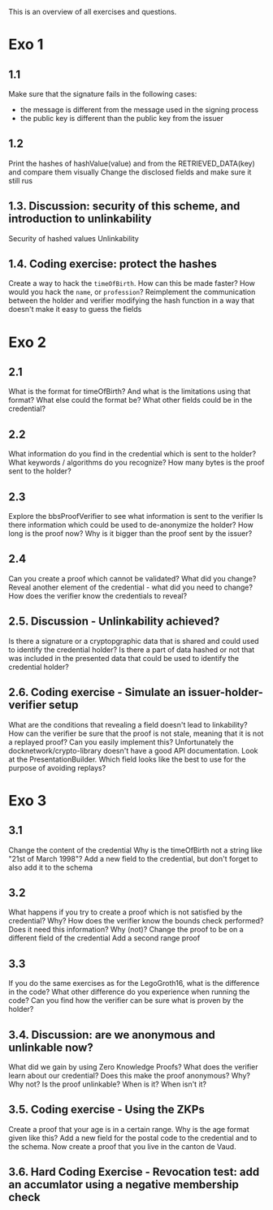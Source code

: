 This is an overview of all exercises and questions.

# Exo 1
## 1.1
Make sure that the signature fails in the following cases:
- the message is different from the message used in the signing process
- the public key is different than the public key from the issuer
## 1.2
Print the hashes of hashValue(value) and from the RETRIEVED_DATA(key) and compare them visually
Change the disclosed fields and make sure it still rus
## 1.3. Discussion: security of this scheme, and introduction to unlinkability
Security of hashed values
Unlinkability
## 1.4. Coding exercise: protect the hashes
Create a way to hack the `timeOfBirth`. How can this be made faster?
How would you hack the `name`, or `profession`?
Reimplement the communication between the holder and verifier modifying the hash function in a way that doesn't make it easy to guess the fields

# Exo 2
## 2.1
What is the format for timeOfBirth? And what is the limitations using that format? What else could the format be?
What other fields could be in the credential?
## 2.2
What information do you find in the credential which is sent to the holder? What keywords / algorithms do you recognize?
How many bytes is the proof sent to the holder?
## 2.3
Explore the bbsProofVerifier to see what information is sent to the verifier
Is there information which could be used to de-anonymize the holder?
How long is the proof now? Why is it bigger than the proof sent by the issuer?
## 2.4
Can you create a proof which cannot be validated? What did you change?
Reveal another element of the credential - what did you need to change?
How does the verifier know the credentials to reveal?
## 2.5. Discussion - Unlinkability achieved?
Is there a signature or a cryptopgraphic data that is shared and could used to identify the credential holder?
Is there a part of data hashed or not that was included in the presented data that could be used to identify the credential holder?
## 2.6. Coding exercise - Simulate an issuer-holder-verifier setup
What are the conditions that revealing a field doesn't lead to linkability?
How can the verifier be sure that the proof is not stale, meaning that it is not a replayed proof?
Can you easily implement this? Unfortunately the docknetwork/crypto-library doesn't have a good API documentation. 
Look at the PresentationBuilder. Which field looks like the best to use for the purpose of avoiding replays?

# Exo 3
## 3.1
Change the content of the credential
Why is the timeOfBirth not a string like "21st of March 1998"?
Add a new field to the credential, but don't forget to also add it to the schema
## 3.2
What happens if you try to create a proof which is not satisfied by the credential? Why?
How does the verifier know the bounds check performed? Does it need this information? Why (not)?
Change the proof to be on a different field of the credential
Add a second range proof
## 3.3
If you do the same exercises as for the LegoGroth16, what is the difference in the code?
What other difference do you experience when running the code?
Can you find how the verifier can be sure what is proven by the holder?
## 3.4. Discussion: are we anonymous and unlinkable now?
What did we gain by using Zero Knowledge Proofs?
What does the verifier learn about our credential?
Does this make the proof anonymous? Why? Why not?
Is the proof unlinkable? When is it? When isn't it?
## 3.5. Coding exercise - Using the ZKPs
Create a proof that your age is in a certain range. Why is the age format given like this?
Add a new field for the postal code to the credential and to the schema. Now create a proof that you live in the canton de Vaud.
## 3.6. Hard Coding Exercise - Revocation test: add an accumlator using a negative membership check
